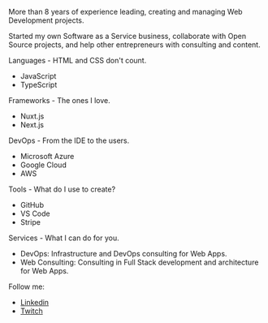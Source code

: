 More than 8 years of experience leading, creating and managing Web Development projects.

Started my own Software as a Service business, collaborate with Open Source projects, and help other entrepreneurs with consulting and content.

Languages - HTML and CSS don't count.
- JavaScript 
- TypeScript

Frameworks - The ones I love.
- Nuxt.js
- Next.js

DevOps - From the IDE to the users.
- Microsoft Azure
- Google Cloud
- AWS

Tools - What do I use to create?
- GitHub
- VS Code
- Stripe

Services - What I can do for you.
- DevOps: Infrastructure and DevOps consulting for Web Apps.
- Web Consulting: Consulting in Full Stack development and architecture for Web Apps.

Follow me:
- [Linkedin](https://www.linkedin.com/in/soy-jeshu)
- [Twitch](https://www.twitch.tv/soy_jeshu)
